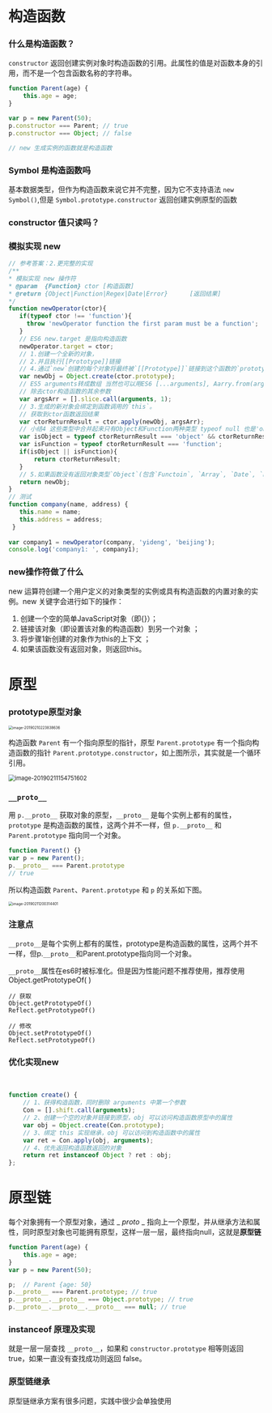 

# 构造函数

### 什么是构造函数？

`constructor` 返回创建实例对象时构造函数的引用。此属性的值是对函数本身的引用，而不是一个包含函数名称的字符串。

```js
function Parent(age) {
    this.age = age;
}

var p = new Parent(50);
p.constructor === Parent; // true
p.constructor === Object; // false

// new 生成实例的函数就是构造函数
```



### Symbol 是构造函数吗

基本数据类型，但作为构造函数来说它并不完整，因为它不支持语法 `new Symbol()`,但是 `Symbol.prototype.constructor` 返回创建实例原型的函数

### constructor 值只读吗？

### 模拟实现 new

```js
// 参考答案：2.更完整的实现
/**
* 模拟实现 new 操作符
* @param  {Function} ctor [构造函数]
* @return {Object|Function|Regex|Date|Error}      [返回结果]
*/
function newOperator(ctor){
   if(typeof ctor !== 'function'){
     throw 'newOperator function the first param must be a function';
   }
   // ES6 new.target 是指向构造函数
   newOperator.target = ctor;
   // 1.创建一个全新的对象，
   // 2.并且执行[[Prototype]]链接
   // 4.通过`new`创建的每个对象将最终被`[[Prototype]]`链接到这个函数的`prototype`对象上。
   var newObj = Object.create(ctor.prototype);
   // ES5 arguments转成数组 当然也可以用ES6 [...arguments], Aarry.from(arguments);
   // 除去ctor构造函数的其余参数
   var argsArr = [].slice.call(arguments, 1);
   // 3.生成的新对象会绑定到函数调用的`this`。
   // 获取到ctor函数返回结果
   var ctorReturnResult = ctor.apply(newObj, argsArr);
   // 小结4 这些类型中合并起来只有Object和Function两种类型 typeof null 也是'object'所以要不等于null，排除null
   var isObject = typeof ctorReturnResult === 'object' && ctorReturnResult !== null;
   var isFunction = typeof ctorReturnResult === 'function';
   if(isObject || isFunction){
       return ctorReturnResult;
   }
   // 5.如果函数没有返回对象类型`Object`(包含`Functoin`, `Array`, `Date`, `RegExg`, `Error`)，那么`new`表达式中的函数调用会自动返回这个新的对象。
   return newObj;
}
// 测试
function company(name, address) {
   this.name = name;
   this.address = address;
 }
 
var company1 = newOperator(company, 'yideng', 'beijing');
console.log('company1: ', company1);
```

### new操作符做了什么 

new 运算符创建一个用户定义的对象类型的实例或具有构造函数的内置对象的实例。new 关键字会进行如下的操作： 

1. 创建一个空的简单JavaScript对象（即{}）；
2.  链接该对象（即设置该对象的构造函数）到另一个对象 ； 
3. 将步骤1新创建的对象作为this的上下文 ； 
4. 如果该函数没有返回对象，则返回this。

# 原型

### prototype**原型对象**

<img src="https://chenjing-oss.oss-cn-hangzhou.aliyuncs.com/typora/2019-07-24-60302.jpg" alt="image-20190210223838636" style="zoom:50%;" />

构造函数 `Parent` 有一个指向原型的指针，原型 `Parent.prototype` 有一个指向构造函数的指针 `Parent.prototype.constructor`，如上图所示，其实就是一个循环引用。

<img src="https://chenjing-oss.oss-cn-hangzhou.aliyuncs.com/typora/2019-07-24-060303.jpg" alt="image-20190211154751602" style="zoom:80%;" />

### `__proto__`

用 `p.__proto__` 获取对象的原型，`__proto__` 是每个实例上都有的属性，`prototype` 是构造函数的属性，这两个并不一样，但 `p.__proto__` 和 `Parent.prototype` 指向同一个对象。

```js
function Parent() {}
var p = new Parent();
p.__proto__ === Parent.prototype
// true
```

所以构造函数 `Parent`、`Parent.prototype` 和 `p` 的关系如下图。

<img src="http://resource.muyiy.cn/image/2019-07-24-060305.jpg" alt="image-20190211200314401" style="zoom:50%;" />

### 注意点 

`__proto__`是每个实例上都有的属性，prototype是构造函数的属性，这两个并不一样，但p.`__proto__`和Parent.prototype指向同一个对象。

`__proto__`属性在es6时被标准化。但是因为性能问题不推荐使用，推荐使用Object.getPrototypeOf( )

```
// 获取
Object.getPrototypeOf()
Reflect.getPrototypeOf()

// 修改
Object.setPrototypeOf()
Reflect.setPrototypeOf()
```



### 优化实现new

​	

```js
function create() {
	// 1、获得构造函数，同时删除 arguments 中第一个参数
    Con = [].shift.call(arguments);
	// 2、创建一个空的对象并链接到原型，obj 可以访问构造函数原型中的属性
    var obj = Object.create(Con.prototype);
	// 3、绑定 this 实现继承，obj 可以访问到构造函数中的属性
    var ret = Con.apply(obj, arguments);
	// 4、优先返回构造函数返回的对象
	return ret instanceof Object ? ret : obj;
};
```



# 原型链

每个对象拥有一个原型对象，通过 _ _proto_ _ 指向上一个原型，并从继承方法和属性，同时原型对象也可能拥有原型，这样一层一层，最终指向null，这就是**原型链** 

```js
function Parent(age) {
    this.age = age;
}
var p = new Parent(50);

p;	// Parent {age: 50}
p.__proto__ === Parent.prototype; // true
p.__proto__.__proto__ === Object.prototype; // true
p.__proto__.__proto__.__proto__ === null; // true
```

### instanceof 原理及实现

就是一层一层查找 `__proto__`，如果和 `constructor.prototype` 相等则返回 true，如果一直没有查找成功则返回 false。

### 原型链继承

原型链继承方案有很多问题，实践中很少会单独使用